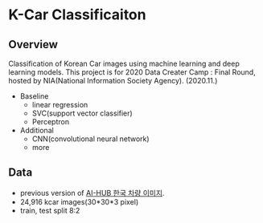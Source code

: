 # K-Car Classificaiton

## Overview

Classification of Korean Car images using machine learning and deep learning models.
This project is for 2020 Data Creater Camp : Final Round, hosted by NIA(National Information Society Agency). (2020.11.)

- Baseline
  - linear regression
  - SVC(support vector classifier)
  - Perceptron
- Additional
  - CNN(convolutional neural network)
  - more

## Data

- previous version of [AI-HUB 한국 차량 이미지](https://aihub.or.kr/aidata/13596).
- 24,916 kcar images(30\*30\*3 pixel)
- train, test split 8:2
